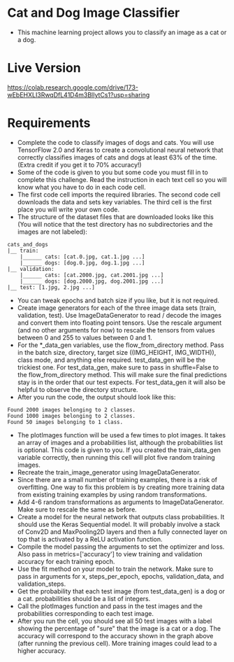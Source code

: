 # Cat and Dog Image Classifier

- This machine learning project allows you to classify an image as a cat or a dog.

# Live Version

https://colab.research.google.com/drive/173-wEbEHXLI3RwqDfL41D4m3BlIytCs1?usp=sharing

# Requirements

- Complete the code to classify images of dogs and cats. You will use TensorFlow 2.0 and Keras to create a convolutional neural network that correctly classifies images of cats and dogs at least 63% of the time. (Extra credit if you get it to 70% accuracy!)
- Some of the code is given to you but some code you must fill in to complete this challenge. Read the instruction in each text cell so you will know what you have to do in each code cell.
- The first code cell imports the required libraries. The second code cell downloads the data and sets key variables. The third cell is the first place you will write your own code.
- The structure of the dataset files that are downloaded looks like this (You will notice that the test directory has no subdirectories and the images are not labeled):

```
cats_and_dogs
|__ train:
    |______ cats: [cat.0.jpg, cat.1.jpg ...]
    |______ dogs: [dog.0.jpg, dog.1.jpg ...]
|__ validation:
    |______ cats: [cat.2000.jpg, cat.2001.jpg ...]
    |______ dogs: [dog.2000.jpg, dog.2001.jpg ...]
|__ test: [1.jpg, 2.jpg ...]
```

- You can tweak epochs and batch size if you like, but it is not required.
- Create image generators for each of the three image data sets (train, validation, test). Use ImageDataGenerator to read / decode the images and convert them into floating point tensors. Use the rescale argument (and no other arguments for now) to rescale the tensors from values between 0 and 255 to values between 0 and 1.
- For the *_data_gen variables, use the flow_from_directory method. Pass in the batch size, directory, target size ((IMG_HEIGHT, IMG_WIDTH)), class mode, and anything else required. test_data_gen will be the trickiest one. For test_data_gen, make sure to pass in shuffle=False to the flow_from_directory method. This will make sure the final predictions stay is in the order that our test expects. For test_data_gen it will also be helpful to observe the directory structure.
- After you run the code, the output should look like this:

```
Found 2000 images belonging to 2 classes.
Found 1000 images belonging to 2 classes.
Found 50 images belonging to 1 class.
```

- The plotImages function will be used a few times to plot images. It takes an array of images and a probabilities list, although the probabilities list is optional. This code is given to you. If you created the train_data_gen variable correctly, then running this cell will plot five random training images.
- Recreate the train_image_generator using ImageDataGenerator.
- Since there are a small number of training examples, there is a risk of overfitting. One way to fix this problem is by creating more training data from existing training examples by using random transformations.
- Add 4-6 random transformations as arguments to ImageDataGenerator. Make sure to rescale the same as before.
- Create a model for the neural network that outputs class probabilities. It should use the Keras Sequential model. It will probably involve a stack of Conv2D and MaxPooling2D layers and then a fully connected layer on top that is activated by a ReLU activation function.
- Compile the model passing the arguments to set the optimizer and loss. Also pass in metrics=['accuracy'] to view training and validation accuracy for each training epoch.
- Use the fit method on your model to train the network. Make sure to pass in arguments for x, steps_per_epoch, epochs, validation_data, and validation_steps.
- Get the probability that each test image (from test_data_gen) is a dog or a cat. probabilities should be a list of integers.
- Call the plotImages function and pass in the test images and the probabilities corresponding to each test image.
- After you run the cell, you should see all 50 test images with a label showing the percentage of "sure" that the image is a cat or a dog. The accuracy will correspond to the accuracy shown in the graph above (after running the previous cell). More training images could lead to a higher accuracy.
